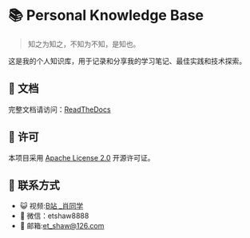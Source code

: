 # 📚 Personal Knowledge Base

> 知之为知之，不知为不知，是知也。

这是我的个人知识库，用于记录和分享我的学习笔记、最佳实践和技术探索。

## 📖 文档

完整文档请访问：[ReadTheDocs](https://etshaw-zh.readthedocs.io/)

## 📝 许可

本项目采用 [Apache License 2.0](LICENSE) 开源许可证。

## 👋 联系方式

- 😺 视频:<a href="https://space.bilibili.com/381243118" target="_blank">B站 _肖同学</a>
- 💬 微信：etshaw8888
- 📧 邮箱:<a href="mailto:et_shaw@126.com" target="_blank">et_shaw@126.com</a>